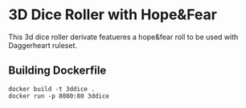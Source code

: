 # 3D Dice Roller with Hope&Fear

This 3d dice roller derivate featueres a hope&fear roll to be used with Daggerheart ruleset.

## Building Dockerfile

```
docker build -t 3ddice .
docker run -p 8080:80 3ddice
```